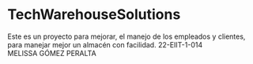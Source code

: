 # TechWarehouseSolutions
Este es un proyecto para mejorar, el manejo de los empleados y clientes, para manejar mejor un almacén con facilidad. 22-EIIT-1-014 MELISSA GÓMEZ PERALTA
